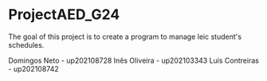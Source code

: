 # ProjectAED_G24

The goal of this project is to create a program to manage leic student's schedules.

Domingos Neto - up202108728
Inês Oliveira - up202103343
Luís Contreiras - up202108742
